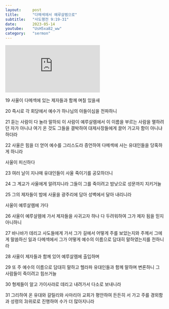 ```yaml
---
layout:     post
title:      "다메섹에서 예루살렘으로"
subtitle:	"사도행전 9:19-31"
date:       2023-05-14
youtube:    "UsH5xa82_ww"
category:   "sermon"
---
```


<div class="youtube margin-large">
    <iframe src="https://www.youtube.com/embed/UsH5xa82_ww" title="YouTube video player" frameborder="0" allow="accelerometer; autoplay; clipboard-write; encrypted-media; gyroscope; picture-in-picture; web-share" allowfullscreen></iframe>
</div>

19 사울이 다메섹에 있는 제자들과 함께 며칠 있을새

20 즉시로 각 회당에서 예수가 하나님의 아들이심을 전파하니

21 듣는 사람이 다 놀라 말하되 이 사람이 예루살렘에서 이 이름을 부르는 사람을 멸하려던 자가 아니냐 여기 온 것도 그들을 결박하여 대제사장들에게 끌어 가고자 
함이 아니냐 하더라

22 사울은 힘을 더 얻어 예수를 그리스도라 증언하여 다메섹에 사는 유대인들을 당혹하게 하니라

사울이 피신하다

23 여러 날이 지나매 유대인들이 사울 죽이기를 공모하더니

24 그 계교가 사울에게 알려지니라 그들이 그를 죽이려고 밤낮으로 성문까지 지키거늘

25 그의 제자들이 밤에 사울을 광주리에 담아 성벽에서 달아 내리니라

사울이 예루살렘에 가다

26 사울이 예루살렘에 가서 제자들을 사귀고자 하나 다 두려워하여 그가 제자 됨을 믿지 아니하니

27 바나바가 데리고 사도들에게 가서 그가 길에서 어떻게 주를 보았는지와 주께서 그에게 말씀하신 일과 다메섹에서 그가 어떻게 예수의 이름으로 담대히 말하였는지를 전하니라

28 사울이 제자들과 함께 있어 예루살렘에 출입하며

29 또 주 예수의 이름으로 담대히 말하고 헬라파 유대인들과 함께 말하며 변론하니 그 사람들이 죽이려고 힘쓰거늘

30 형제들이 알고 가이사랴로 데리고 내려가서 다소로 보내니라

31 그리하여 온 유대와 갈릴리와 사마리아 교회가 평안하여 든든히 서 가고 주를 경외함과 성령의 3)위로로 진행하여 수가 더 많아지니라